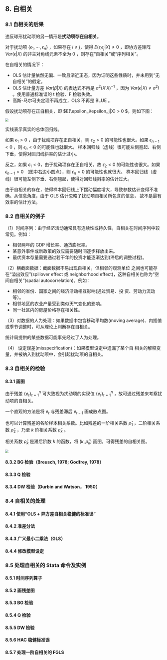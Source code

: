 ## 8. 自相关

### 8.1 自相关的后果

违反球形扰动项的另一情形是**扰动项存在自相关**。

对于扰动项 $\{\epsilon_1,\cdots,\epsilon_n\}$ ，如果存在 $i \neq j$，使得 $E(\epsilon_i\epsilon_j | X) \neq 0$ ，即协方差矩阵 $Var(\epsilon|X)$ 的非主对角线元素不全为 0 ，则存在“自相关”或“序列相关”。

在自相关的情况下：

- OLS 估计量依然无偏、一致且渐近正态，因为证明这些性质时，并未用到“无自相关”的假定。
- OLS 估计量方差 $Var(\hat \beta | X)$ 的表达式不再是 $\sigma^2(X'X)^{-1}$ ，因为 $Var(\epsilon|X) \neq \sigma^2I$ 。使用普通标准误的 t 检验、F 检验失效。
- 高斯-马尔可夫定理不再成立，OLS 不再是 BLUE 。

假设扰动项存在正自相关，即 $E(\epsilon_i\epsilon_j|X) > 0 $，则如下图：

<img src="/Users/gangli/PyStaData/PhD/Econometrics/陈强-计量经济学及Stata应用/images/8-1.png" style="zoom:60%;"/>

实线表示真实的总体回归线。

如果 $\epsilon_1 > 0$ ，由于扰动项存在正自相关，则 $\epsilon_2 > 0$ 的可能性也很大。如果 $\epsilon_{n-1} < 0$ ，则 $\epsilon_n < 0$ 的可能性也就很大。 样本回归线（虚线）很可能左侧翘起、右侧下垂，使得对回归线斜率的估计过小。

反之，如果 $\epsilon_1 < 0$，由于扰动项存在正自相关，故 $\epsilon_2 < 0$ 的可能性也很大。如果 $\epsilon_{n-1} > 0$ （图中右边小圆点），则 $\epsilon_n > 0$ 的可能性也就很大。 样本回归线（虚线）很可能左侧下垂、右侧翘起，使得对回归线斜率的估计过大。

由于自相关的存在，使得样本回归线上下摆动幅度增大，导致参数估计变得不准确。从信息角度，由于 OLS 估计忽略了扰动项自相关所包含的信息， 故不是最有效率的估计方法。

### 8.2 自相关的例子

（1）时间序列：由于经济活动通常具有连续性或持久性，自相关在时间序列中较常见。例如：

- 相邻两年的 GDP 增长率、通货膨胀率。 
- 某意外事件或新政策的效应需要随时间逐步释放出来。
- 最优资本存量需要通过若干年的投资才能逐渐达到(滞后的调整过程)。

（2）横截面数据：截面数据不易出现自相关，但相邻的观测单位 之间也可能存在“溢出效应”(spillover effect 或 neighborhood effect)，这种自相关也称为“空间自相关”(spatial autocorrelation)。例如：

- 相邻的省份、国家之间的经济活动相互影响(通过贸易、投 资、劳动力流动等）。
- 相邻地区的农业产量受到类似天气变化的影响。
- 同一社区内的房屋价格存在相关性。


（3）对数据的人为处理：如果数据中包含移动平均数(moving average)、内插值或季节调整时，可从理论上判断存在自相关。

统计局提供的某些数据可能事先经过了人为处理。


（4） 设定误差(misspecification)：如果模型设定中遗漏了某个自 相关的解释变量，并被纳入到扰动项中，会引起扰动项的自相关。

### 8.3 自相关的检验

#### 8.3.1 画图

由于残差 $\{e_t\}_{t=1}^n$ 可大致视为扰动项的实现值 $\{e_{t}\}_{t=1}^n$ ，故可通过残差来考察扰动项的自相关。

一个直观的方法是将 $e_t$ 与残差滞后 $e_{t-1}$ 画成散点图。

也可以计算残差的各阶样本相关系数。比如残差的一阶相关系数 $\hat \rho_1$ ，二阶相关系数 $\hat \rho_2$ ，乃至 $k$ 阶相关系数 $\hat \rho_k$ 。

相关系数 $\hat \rho_k$ 是滞后阶数 $k$ 的函数，将 $(k, \hat \rho_k)$ 画图，可得残差的自相关图。

<img src="/Users/gangli/PyStaData/PhD/Econometrics/陈强-计量经济学及Stata应用/images/8-6.png" style="zoom:60%;"/>

#### 8.3.2 BG 检验（Breusch, 1978; Godfrey, 1978）

#### 8.3.3 Q 检验

#### 8.3.4 DW 检验（Durbin and Watson， 1950）

### 8.4 自相关的处理

#### 8.4.1 使用“OLS + 异方差自相关稳健的标准误”

#### 8.4.2 准差分法

#### 8.4.3 广义最小二乘法（GLS）

#### 8.4.4 修改模型设定

### 8.5 处理自相关的 Stata 命令及实例

#### 8.5.1 时间序列算子

#### 8.5.2 画残差图

#### 8.5.3 BG 检验

#### 8.5.4 Q 检验

#### 8.5.5 DW 检验

#### 8.5.6 HAC 稳健标准误

#### 8.5.7 处理一阶自相关的 FGLS